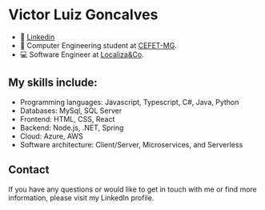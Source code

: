 # Victor Luiz Goncalves

- 👷 [Linkedin](https://www.linkedin.com/in/victorluizskt/)
- 📖 Computer Engineering student at [CEFET-MG](https://www.cefetmg.br/).
- 💻 Software Engineer at [Localiza&Co]([https://www.nscreen.com.br/](https://www.localiza.com/brasil/pt-br)).
  
## My skills include:

-   Programming languages: Javascript, Typescript, C#, Java, Python
-   Databases: MySql, SQL Server
-   Frontend: HTML, CSS, React
-   Backend: Node.js, .NET, Spring
-   Cloud: Azure, AWS
-   Software architecture: Client/Server, Microservices, and Serverless

## Contact
If you have any questions or would like to get in touch with me or find more information, please visit my LinkedIn profile.
